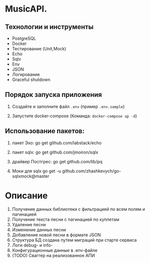 # MusicAPI.

## Технологии и инструменты

- PostgreSQL
- Docker
- Тестирование (Unit,Mock)
- Echo
- Sqlx
- Env
- JSON
- Логирование
- Graceful shutdown

## Порядок запуска приложения

1. Создайте и заполните файл `.env` (пример `.env.sample`)

2. Запустите docker-compose (Команда: `docker-compose up -d`)


## Использование пакетов:

1. пакет Эхо:
go get github.com/labstack/echo

2. пакет sqlx:
go get github.com/jmoiron/sqlx

3. драйвер Постгрес:
go get github.com/lib/pq

4. Моки для sqlx 
go get -u github.com/zhashkevych/go-sqlxmock@master



# Описание

1. Получение данных библиотеки с фильтрацией по всем полям и пагинацией
2. Получение текста песни с пагинацией по куплетам
3. Удаление песни
4. Изменение данных песни
5. Добавление новой песни в формате JSON
6. Структура БД создана путем миграций при старте сервиса
7. Логи debug- и info-
8. Конфигурационные данные в .env-файле
9. (TODO) Сваггер на реализованное АПИ 


